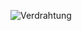 ![Verdrahtung]([https://github.com/pixelEDI/attiny_pocketdice/blob/main/pocketDice_wiring.jpg](https://raw.githubusercontent.com/pixelEDI/TikTok-Projects/main/2_electronic_safe/10tresor_Steckplatine.png))
